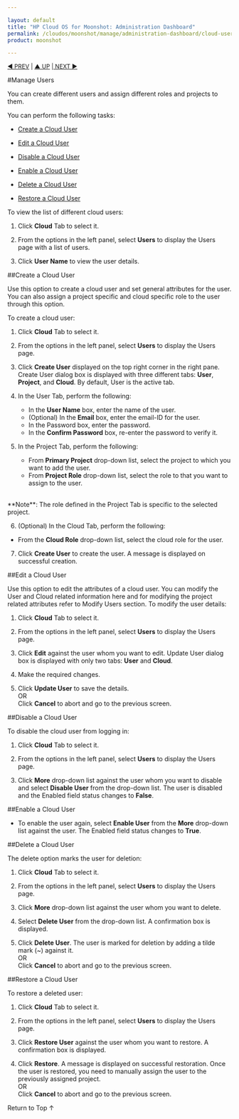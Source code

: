 ```yaml
---

layout: default
title: "HP Cloud OS for Moonshot: Administration Dashboard"
permalink: /cloudos/moonshot/manage/administration-dashboard/cloud-users/
product: moonshot

---
```


<script>

function PageRefresh {
onLoad="window.refresh"
}

PageRefresh();

</script>

<p style="font-size: small;"> <a href="/cloudos/moonshot/manage/administration-dashboard/cloud-projects/">&#9664; PREV</a> | <a href="/cloudos/moonshot/manage/administration-dashboard/working-with-cloud-tab/">&#9650; UP</a> |<a href="/cloudos/moonshot/manage/administration-dashboard/cloud-roles/"> NEXT &#9654;</a> </p>


#Manage Users

You can create different users and assign different roles and projects to them. 

You can perform the following tasks:

* <a href="#Create a Cloud User">Create a Cloud User</a> 

* <a href="#Edit a Cloud User">Edit a Cloud User</a> 

* <a href="#Disable a Cloud User">Disable a Cloud User</a> 

* <a href="#Enable a Cloud User">Enable a Cloud User</a> 

* <a href="#Delete a Cloud User">Delete a Cloud User</a> 

* <a href="#Restore a Cloud Project">Restore a Cloud User</a> 



To view the list of different cloud users:

1. Click **Cloud** Tab to select it.

2. From the options in the left panel, select **Users** to display the Users page with a list of users.

3. Click  **User Name** to view the user details.

##Create a Cloud User<a name= "Create a Cloud User"></a>

Use this option to create a cloud user and set general attributes for the user. You can also assign a project specific and cloud specific role to the user through this option.

To create a cloud user:



1. Click **Cloud** Tab to select it.

2. From the options in the left panel, select **Users** to display the Users page.

3. Click **Create User** displayed on the top right corner in the right pane. Create User dialog box is displayed with three different tabs: **User**, **Project**, and **Cloud**. By default, User is the active tab.

4. In the User Tab, perform the following:
   * In the **User Name** box, enter the name of the user.
   * (Optional) In the **Email** box, enter the email-ID for the user.
   * In the Password box, enter the password.
   * In the **Confirm Password** box, re-enter the password to verify it.

5. In the Project Tab, perform the following:
   *  From **Primary Project** drop-down list, select the project to which you want to add the user.
   *  From **Project Role** drop-down list, select the role to that you want to assign to the user.
<br>
 **Note**: The role defined in the Project Tab is specific to the selected project. </br>

6. (Optional) In the Cloud Tab, perform the following:
  * From the **Cloud Role** drop-down list, select the cloud role for the user.

7. Click **Create User** to create the user. A message is displayed on successful creation.

 
##Edit a Cloud User<a name= "Edit a Cloud User"></a>

Use this option to edit the attributes of a cloud user. You can modify the User and Cloud related information here and for modifying the project related attributes refer to Modify Users section. 
To modify the user details:

1. Click **Cloud** Tab to select it.

2. From the options in the left panel, select **Users** to display the Users page.

3. Click **Edit** against the user whom you want to edit. Update User dialog box is displayed with only two tabs: **User** and **Cloud**.

4. Make the required changes.

5. Click **Update User** to save the details.<br>
OR<br>
Click **Cancel** to abort and go to the previous screen.

##Disable a Cloud User <a name= "Disable a Cloud User"></a>

To disable the cloud user from logging in:

1. Click **Cloud** Tab to select it.

2. From the options in the left panel, select **Users** to display the Users page.

3. Click **More** drop-down list against the user whom you want to disable and select **Disable User** from the drop-down list. The user is disabled and the Enabled field status changes to **False**. 

##Enable a Cloud User <a name= "Enable a Cloud User"></a>
* To enable the user again, select **Enable User** from the **More** drop-down list against the user. The Enabled field status changes to **True**.

##Delete a Cloud User<a name= "Delete a Cloud User"></a>

The delete option marks the user for deletion:

1. Click **Cloud** Tab to select it.

2. From the options in the left panel, select **Users** to display the Users page.

3. Click **More** drop-down list against the user whom you want to delete.

4. Select **Delete User** from the drop-down list. A confirmation box is displayed.

5. Click **Delete User**. The user is marked for deletion by adding a tilde mark (~) against it.<br>
OR <br>
Click **Cancel** to abort and go to the previous screen.

##Restore a Cloud User<a name= "Restore a Cloud User"></a>

To restore a deleted user:

1. Click **Cloud** Tab to select it.

2. From the options in the left panel, select **Users** to display the Users page.

3. Click **Restore User** against the user whom you want to restore. A confirmation box is displayed.

4. Click **Restore**. A message is displayed on successful restoration. Once the user is restored, you need to manually assign the user to the previously assigned project.<br>
OR <br>
Click **Cancel** to abort and go to the previous screen.




<a href="#top" style="padding:14px 0px 14px 0px; text-decoration: none;"> Return to Top &#8593; </a>



